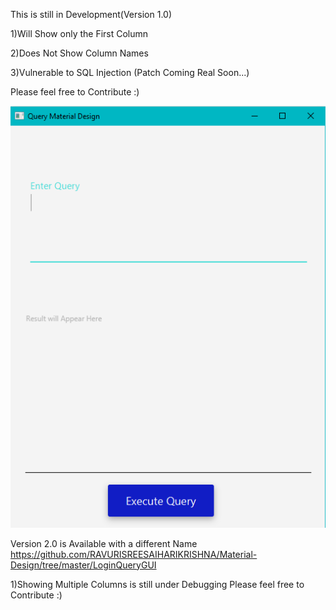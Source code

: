 This is still in Development(Version 1.0)


1)Will Show only the First Column


2)Does Not Show Column Names


3)Vulnerable to SQL Injection (Patch Coming Real Soon...)



Please feel free to Contribute :)

![Alt text]( https://github.com/RAVURISREESAIHARIKRISHNA/Material-Design/blob/master/TextAreaSelectCommand/Capturemd.PNG "Optional title")



Version 2.0 is Available with a different Name
https://github.com/RAVURISREESAIHARIKRISHNA/Material-Design/tree/master/LoginQueryGUI

1)Showing Multiple Columns is still under Debugging
Please feel free to Contribute :)
